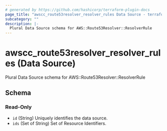 ```yaml
---
# generated by https://github.com/hashicorp/terraform-plugin-docs
page_title: "awscc_route53resolver_resolver_rules Data Source - terraform-provider-awscc"
subcategory: ""
description: |-
  Plural Data Source schema for AWS::Route53Resolver::ResolverRule
---
```


# awscc_route53resolver_resolver_rules (Data Source)

Plural Data Source schema for AWS::Route53Resolver::ResolverRule



<!-- schema generated by tfplugindocs -->
## Schema

### Read-Only

- `id` (String) Uniquely identifies the data source.
- `ids` (Set of String) Set of Resource Identifiers.


